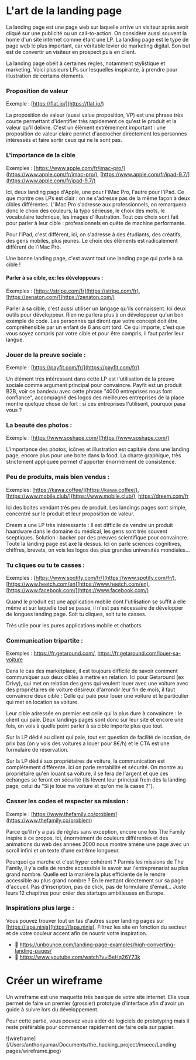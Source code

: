 # L'art de la landing page



La landing page est une page web sur laquelle arrive un visiteur après avoir cliqué sur une publicité ou un call-to-action. On considère aussi souvent la home d'un site internet comme étant une LP. La landing page est le type de page web le plus important, car véritable levier de marketing digital. Son but est de convertir un visiteur en prospect puis en client. 

La landing page obéit à certaines règles, notamment stylistique et marketing. Voici plusieurs LPs sur lesquelles inspirante, à prendre pour illustration de certains éléments. 

### Proposition de valeur

Exemple : [https://flat.io/](https://flat.io/)

La proposition de valeur (aussi value proposition, VP) est une phrase très courte permettant d'identifier très rapidement ce qu'est le produit et la valeur qu'il délivre. C'est un élément extrêmement important : une proposition de valeur claire permet d'accrocher directement les personnes intéressés et faire sortir ceux qui ne le sont pas.

### L'importance de la cible

Exemples : [https://www.apple.com/fr/imac-pro/](https://www.apple.com/fr/imac-pro/), [https://www.apple.com/fr/ipad-9.7/](https://www.apple.com/fr/ipad-9.7/)

Ici, deux landing page d'Apple, une pour l'iMac Pro, l'autre pour l'iPad. Ce que montre ces LPs est clair : on ne s'adresse pas de la même façon à deux cibles différentes. 
L'iMac Pro s'adresse aux professionnels, on remarquera donc le choix des couleurs, la typo sérieuse, le choix des mots, le vocabulaire technique, les images d'illustration. Tout ces choix sont fait pour parler à leur cible : professionnels en quête de machine performante.

Pour l'iPad, c'est différent, ici, on s'adresse à des étudiants, des créatifs, des gens mobiles, plus jeunes. Le choix des éléments est radicalement différent de l'iMac Pro.

Une bonne landing page, c'est avant tout une landing page qui parle à sa cible ! 

#### Parler à sa cible, ex: les développeurs :

Exemples : [https://stripe.com/fr](https://stripe.com/fr), [https://zenaton.com/](https://zenaton.com/)

Parler à sa cible, c'est aussi utiliser un langage qu'ils connaissent. Ici deux outils pour développeur. Rien ne parlera plus à un développeur qu'un bon exemple de code. Les personnes qui diront que votre concept doit être compréhensible par un enfant de 6 ans ont tord. Ce qui importe, c'est que vous soyez compris par votre cible et pour être compris, il faut parler leur langue. 

### Jouer de la preuve sociale :

Exemple : [https://payfit.com/fr/](https://payfit.com/fr/)

Un élément très intéressant dans cette LP est l'utilisation de la preuve sociale comme argument principal pour convaincre. Payfit est un produit B2B, voir ce bandeau avec cette phrase "4000 entreprises nous font confiance", accompagné des logos des meilleures entreprises de la place montre quelque chose de fort : si ces entreprises l'utilisent, pourquoi pasa vous ? 

### La beauté des photos : 

Exemple : [https://www.soshape.com/](https://www.soshape.com/)

L'importance des photos, icônes et illustration est capitale dans une landing page, encore plus pour une boite dans la food. La charte graphique, très strictement appliquée permet d'apporter énormément de consistence. 



### Peu de produits, mais bien vendus :

Exemples: [https://kawa.coffee/](https://kawa.coffee/), [https://www.mobile.club/](https://www.mobile.club/), https://dreem.com/fr

Ici des boites vendant très peu de produit. Les landings pages sont simple, concentré sur le produit et leur proposition de valeur. 

Dreem a une LP très intéressante : Il est difficile de vendre un produit haardware dans le domaine du médical, les gens sont très souvent sceptiques. Solution : backer par des preuves scientifique pour convaincre. Toute la landing page est axé là dessus. Ici on parle sciences cognitives, chiffres, brevets, on vois les logos des plus grandes universités mondiales...

### Tu cliques ou tu te casses :

Exemples : [https://www.spotify.com/fr/](https://www.spotify.com/fr/), [https://www.heetch.com/en](https://www.heetch.com/en), [https://www.facebook.com/](https://www.facebook.com/)

Quand le produit est une application mobile dont l'utilisation se suffit à elle même et sur laquelle tout se passe, il n'est pas nécessaire de développer de longues landing page. Soit tu cliques, soit tu te casses. 

Très utile pour les pures applications mobile et chatbots. 

### Communication tripartite : 

Exemples : https://fr.getaround.com/, https://fr.getaround.com/louer-sa-voiture

Dans le cas des marketplace, il est toujours difficile de savoir comment communiquer aux deux cibles à mettre en relation. Ici pour Getaround (ex Drivy), qui met en relation des gens qui veulent louer avec une voiture avec des propriétaires de voiture désireux d'arrondir leur fin de mois, il faut convaincre deux cible : Celle qui paie pour louer une voiture et le particulier qui met en location sa voiture. 

Leur cible adressée en premier est celle qui la plus dure à convaincre : le client qui paie. Deux landings pages sont donc sur leur site et encore une fois, on vois à quelle point parler à sa cible importe plus que tout. 

Sur la LP dédié au client qui paie, tout est question de facilité de location, de prix bas (on y vois des voitures à louer pour 8€/h) et le CTA est une formulaire de réservation.

Sur la LP dédié aux propriétaires de voiture, la communication est complètement différente. Ici on parle rentabilité et sécurité. On montre au propriétaire qu'en louant sa voiture, il se fera de l'argent et que ces échanges se feront en sécurité (ils lèvent leur principal frein dès la landing page, celui du "Si je loue ma voiture et qu'on me la casse ?").

### Casser les codes et respecter sa mission : 

Exemple : [https://www.thefamily.co/problem](https://www.thefamily.co/problem)

Parce qu'il n'y a pas de règles sans exception, encore une fois The Family inspire à ce propos. Ici, énormément de couleurs différentes et des animations du web des années 2000 nous montre amène une page avec un scroll infini et un texte d'une extrême longueur.

Pourquoi ça marche et c'est hyper cohérent ? Parmis les missions de The Family, il y'a celle de rendre accessible le savoir sur l'entreprenariat au plus grand nombre. Quelle est la manière la plus efficiente de le rendre accessible au plus grand nombre ? En le mettant directement sur sa page d'accueil. Pas d'inscription, pas de click, pas de formulaire d'email... Juste leurs 12 chapitres pour créer des startups ambitieuses en Europe. 

### Inspirations plus large : 

Vous pouvez trouver tout un tas d'autres super landing pages sur [https://lapa.ninja](https://lapa.ninja). Filtrez les site en fonction du secteur et de votre couleur accent afin de nourrir votre inspiration. 

- 📝 https://unbounce.com/landing-page-examples/high-converting-landing-pages/
- 🎥 https://www.youtube.com/watch?v=i5eHq26Y73k

# Créer un wireframe

Un wireframe est une maquette très basique de votre site internet. Elle vous permet de faire un premier (grossier) prototype d'interface afin d'avoir un guide à suivre lors du développement. 

Pour cette partie, vous pouvez vous aider de logiciels de prototyping mais il reste préférable pour commencer rapidement de faire cela sur papier. 

![wireframe](/Users/anthonyamar/Documents/the_hacking_project/inseec/Landing pages/wireframe.jpeg)

